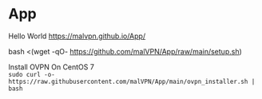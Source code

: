 # App
Hello World
https://malvpn.github.io/App/


bash <(wget -qO- https://github.com/malVPN/App/raw/main/setup.sh)

Install OVPN On CentOS 7  
`sudo curl -o- https://raw.githubusercontent.com/malVPN/App/main/ovpn_installer.sh | bash`
